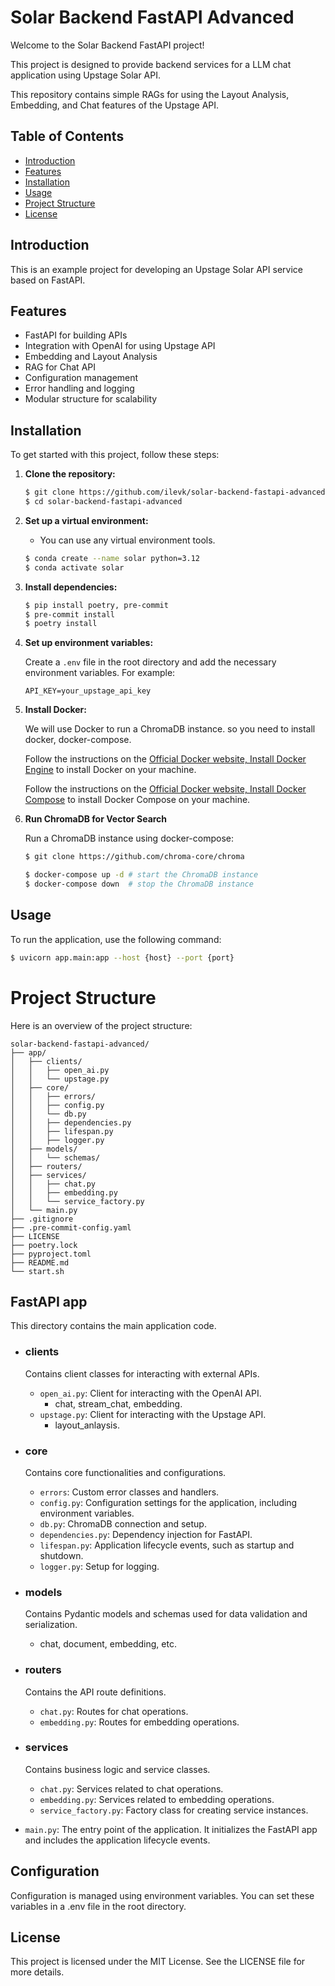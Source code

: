 # Solar Backend FastAPI Advanced

Welcome to the Solar Backend FastAPI project!

This project is designed to provide backend services for a LLM chat application using Upstage Solar API.

This repository contains simple RAGs for using the Layout Analysis, Embedding, and Chat features of the Upstage API.

## Table of Contents

- [Introduction](#introduction)
- [Features](#features)
- [Installation](#installation)
- [Usage](#usage)
- [Project Structure](#project-structure)
- [License](#license)

## Introduction

This is an example project for developing an Upstage Solar API service based on FastAPI.

## Features

- FastAPI for building APIs
- Integration with OpenAI for using Upstage API
- Embedding and Layout Analysis
- RAG for Chat API
- Configuration management
- Error handling and logging
- Modular structure for scalability

## Installation

To get started with this project, follow these steps:

1. **Clone the repository:**

    ```sh
    $ git clone https://github.com/ilevk/solar-backend-fastapi-advanced.git
    $ cd solar-backend-fastapi-advanced
    ```

2. **Set up a virtual environment:**
    - You can use any virtual environment tools.
    ```sh
    $ conda create --name solar python=3.12
    $ conda activate solar
    ```

3. **Install dependencies:**

    ```sh
    $ pip install poetry, pre-commit
    $ pre-commit install
    $ poetry install
    ```

4. **Set up environment variables:**

    Create a `.env` file in the root directory and add the necessary environment variables. For example:

    ```env
    API_KEY=your_upstage_api_key
    ```

5. **Install Docker:**

    We will use Docker to run a ChromaDB instance. so you need to install docker, docker-compose.

    Follow the instructions on the [Official Docker website, Install Docker Engine](https://docs.docker.com/engine/install/) to install Docker on your machine.

    Follow the instructions on the [Official Docker website, Install Docker Compose](https://docs.docker.com/compose/install/) to install Docker Compose on your machine.

6. **Run ChromaDB for Vector Search**

    Run a ChromaDB instance using docker-compose:

    ```sh
    $ git clone https://github.com/chroma-core/chroma

    $ docker-compose up -d # start the ChromaDB instance
    $ docker-compose down  # stop the ChromaDB instance
    ```

## Usage

To run the application, use the following command:

```sh
$ uvicorn app.main:app --host {host} --port {port}
```

# Project Structure
Here is an overview of the project structure:

```
solar-backend-fastapi-advanced/
├── app/
│   ├── clients/
│   │   ├── open_ai.py
│   │   └── upstage.py
│   ├── core/
│   │   ├── errors/
│   │   ├── config.py
│   │   └── db.py
│   │   ├── dependencies.py
│   │   ├── lifespan.py
│   │   ├── logger.py
│   ├── models/
│   │   └── schemas/
│   ├── routers/
│   ├── services/
│   │   ├── chat.py
│   │   ├── embedding.py
│   │   └── service_factory.py
│   └── main.py
├── .gitignore
├── .pre-commit-config.yaml
├── LICENSE
├── poetry.lock
├── pyproject.toml
├── README.md
└── start.sh
```

## FastAPI app
This directory contains the main application code.

- ### clients
  Contains client classes for interacting with external APIs.
  - `open_ai.py`: Client for interacting with the OpenAI API.
    - chat, stream_chat, embedding.
  - `upstage.py`: Client for interacting with the Upstage API.
    - layout_anlaysis.

- ### core
  Contains core functionalities and configurations.
  - `errors`: Custom error classes and handlers.
  - `config.py`: Configuration settings for the application, including environment variables.
  - `db.py`: ChromaDB connection and setup.
  - `dependencies.py`: Dependency injection for FastAPI.
  - `lifespan.py`: Application lifecycle events, such as startup and shutdown.
  - `logger.py`: Setup for logging.

- ### models
  Contains Pydantic models and schemas used for data validation and serialization.
  - chat, document, embedding, etc.

- ### routers
  Contains the API route definitions.
    - `chat.py`: Routes for chat operations.
    - `embedding.py`: Routes for embedding operations.

- ### services
  Contains business logic and service classes.
  - `chat.py`: Services related to chat operations.
  - `embedding.py`: Services related to embedding operations.
  - `service_factory.py`: Factory class for creating service instances.

- `main.py`: The entry point of the application. It initializes the FastAPI app and includes the application lifecycle events.

## Configuration
Configuration is managed using environment variables. You can set these variables in a .env file in the root directory.

## License
This project is licensed under the MIT License. See the LICENSE file for more details.
